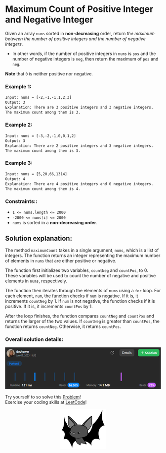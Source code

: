 # Maximum Count of Positive Integer and Negative Integer

Given an array `nums` sorted in **non-decreasing** order, return *the maximum between the number of positive integers and the number of negative integers.*

- In other words, if the number of positive integers in `nums` is `pos` and the number of negative integers is `neg`, then return the maximum of `pos` and `neg`.

**Note** that `0` is neither positive nor negative.

### Example 1:

```
Input: nums = [-2,-1,-1,1,2,3]
Output: 3
Explanation: There are 3 positive integers and 3 negative integers. The maximum count among them is 3.
```

### Example 2:

```
Input: nums = [-3,-2,-1,0,0,1,2]
Output: 3
Explanation: There are 2 positive integers and 3 negative integers. The maximum count among them is 3.
```

### Example 3:

```
Input: nums = [5,20,66,1314]
Output: 4
Explanation: There are 4 positive integers and 0 negative integers. The maximum count among them is 4.
```

### Constraints:: 

- `1 <= nums.length <= 2000`
- `-2000 <= nums[i] <= 2000`
- `nums` is sorted in a **non-decreasing order**.

## Solution explanation:
The method `maximumCount` takes in a single argument, `nums`, which is a list of integers. The function returns an integer representing the maximum number of elements in `nums` that are either positive or negative.

The function first initializes two variables, `countNeg` and `countPos`, to 0. These variables will be used to count the number of negative and positive elements in `nums`, respectively.

The function then iterates through the elements of `nums` using a `for` loop. For each element, `num`, the function checks if `num` is negative. If it is, it increments `countNeg` by 1. If `num` is not negative, the function checks if it is positive. If it is, it increments `countPos` by 1.

After the loop finishes, the function compares `countNeg` and `countPos` and returns the larger of the two values. If `countNeg` is greater than `countPos`, the function returns `countNeg`. Otherwise, it returns `countPos`.

### Overall solution details:

<p align="center">
  <img src="src/solutionDetails.png" alt="Solution Details" width="650">
</p>

Try yourself to so solve this [Problem](https://leetcode.com/contest/weekly-contest-327/problems/maximum-count-of-positive-integer-and-negative-integer/)!
<br>
Exercise your coding skills at [LeetCode](https://leetcode.com)!

<p align="center">
  <img src="src/bat.png" alt="devlower logo" width="150">
</p>
